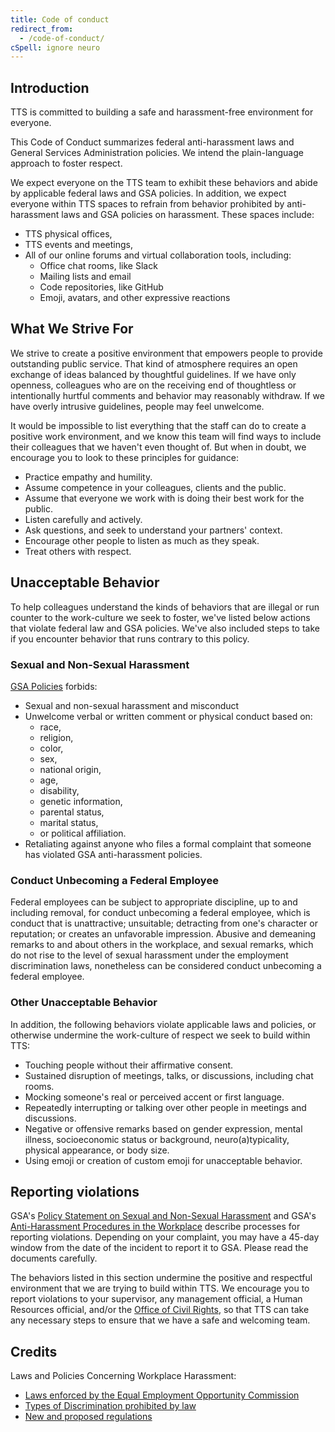 ```yaml
---
title: Code of conduct
redirect_from:
  - /code-of-conduct/
cSpell: ignore neuro
---
```


## Introduction

TTS is committed to building a safe and harassment-free environment for everyone.

This Code of Conduct summarizes federal anti-harassment laws and General Services
Administration policies. We intend the plain-language approach to foster respect.

We expect everyone on the TTS team to exhibit these behaviors and abide by
applicable federal laws and GSA policies. In addition, we expect everyone within
TTS spaces to refrain from behavior prohibited by
anti-harassment laws and GSA policies on harassment. These spaces include:

- TTS physical offices,
- TTS events and meetings,
- All of our online forums and virtual collaboration tools, including:
  - Office chat rooms, like Slack
  - Mailing lists and email
  - Code repositories, like GitHub
  - Emoji, avatars, and other expressive reactions

## What We Strive For

We strive to create a positive environment that empowers people to
provide outstanding public service. That kind of atmosphere requires an open
exchange of ideas balanced by thoughtful guidelines. If we have only openness,
colleagues who are on the receiving end of thoughtless or intentionally hurtful
comments and behavior may reasonably withdraw. If we have overly intrusive
guidelines, people may feel unwelcome.

It would be impossible to list everything that the staff can do to create a positive work environment, and we know this team will find ways to include their
colleagues that we haven't even thought of. But when in doubt, we encourage
you to look to these principles for guidance:

- Practice empathy and humility.
- Assume competence in your colleagues, clients and the public.
- Assume that everyone we work with is doing their best work for the public.
- Listen carefully and actively.
- Ask questions, and seek to understand your partners' context.
- Encourage other people to listen as much as they speak.
- Treat others with respect. 

## Unacceptable Behavior

To help colleagues understand the kinds of behaviors that are illegal or run
counter to the work-culture we seek to foster, we've listed below actions that
violate federal law and GSA policies. We've also included steps to take if you
encounter behavior that runs contrary to this policy.

### Sexual and Non-Sexual Harassment

[GSA Policies](https://www.gsa.gov/reference) forbids:

- Sexual and non-sexual harassment and misconduct
- Unwelcome verbal or written comment or physical conduct based on:
  - race,
  - religion,
  - color,
  - sex,
  - national origin,
  - age,
  - disability,
  - genetic information,
  - parental status,
  - marital status,
  - or political affiliation.
- Retaliating against anyone who files a formal complaint that someone has
  violated GSA anti-harassment policies.

### Conduct Unbecoming a Federal Employee

Federal employees can be subject to appropriate discipline, up to and including
removal, for conduct unbecoming a federal employee, which is conduct that is
unattractive; unsuitable; detracting from one's character or reputation; or
creates an unfavorable impression. Abusive and demeaning remarks to and about
others in the workplace, and sexual remarks, which do not rise to the level of
sexual harassment under the employment discrimination laws, nonetheless can be
considered conduct unbecoming a federal employee.

### Other Unacceptable Behavior

In addition, the following behaviors violate applicable laws and policies, or
otherwise undermine the work-culture of respect we seek to build within
TTS:

- Touching people without their affirmative consent.
- Sustained disruption of meetings, talks, or discussions, including chat rooms.
- Mocking someone's real or perceived accent or first language.
- Repeatedly interrupting or talking over other people in meetings and
  discussions.
- Negative or offensive remarks based on gender expression, mental illness,
  socioeconomic status or background, neuro(a)typicality, physical appearance,
  or body size.
- Using emoji or creation of custom emoji for unacceptable behavior.

## Reporting violations

GSA's [Policy Statement on Sexual and Non-Sexual Harassment](https://www.usa.gov/job-discrimination-harassment) and GSA's [Anti-Harassment Procedures in the Workplace](https://www.usa.gov/job-discrimination-harassment) describe processes for reporting violations. Depending on your complaint, you may have a 45-day
window from the date of the incident to report it to GSA. Please read the documents carefully.

The behaviors listed in this section undermine the positive and respectful environment
that we are trying to build within TTS. We encourage you to report
violations to your supervisor, any management official, a Human Resources
official, and/or the [Office of Civil Rights](https://www.gsa.gov/reference/civil-rights-programs), so that TTS can take any necessary
steps to ensure that we have a safe and welcoming team.

## Credits

Laws and Policies Concerning Workplace Harassment:

- [Laws enforced by the Equal Employment Opportunity Commission](https://www.eeoc.gov/eeoc-legal-resources)
- [Types of Discrimination prohibited by law](https://www.eeoc.gov/prohibited-employment-policiespractices)
- [New and proposed regulations](https://www.eeoc.gov/regulatory-process-proposed-rules-final-rules-and-regulatory-agenda)

